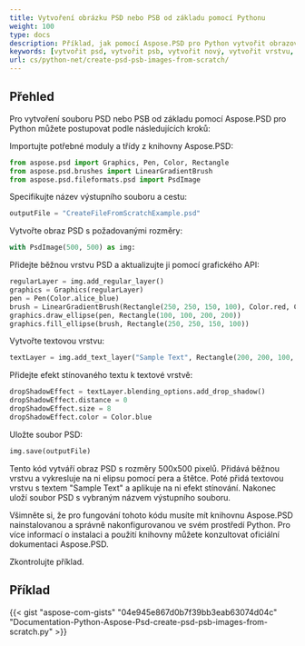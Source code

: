 ```yaml
---
title: Vytvoření obrázku PSD nebo PSB od základu pomocí Pythonu
weight: 100
type: docs
description: Příklad, jak pomocí Aspose.PSD pro Python vytvořit obrazový soubor Psd od základu
keywords: [vytvořit psd, vytvořit psb, vytvořit nový, vytvořit vrstvu, vytvořit textovou vrstvu, psd api, python, ukázkový kód]
url: cs/python-net/create-psd-psb-images-from-scratch/
---
```


## **Přehled**
Pro vytvoření souboru PSD nebo PSB od základu pomocí Aspose.PSD pro Python můžete postupovat podle následujících kroků:

Importujte potřebné moduly a třídy z knihovny Aspose.PSD:
```python 
from aspose.psd import Graphics, Pen, Color, Rectangle
from aspose.psd.brushes import LinearGradientBrush
from aspose.psd.fileformats.psd import PsdImage
```

Specifikujte název výstupního souboru a cestu:

```python 
outputFile = "CreateFileFromScratchExample.psd"
```

Vytvořte obraz PSD s požadovanými rozměry:

```python 
with PsdImage(500, 500) as img:
```

Přidejte běžnou vrstvu PSD a aktualizujte ji pomocí grafického API:

```python 
regularLayer = img.add_regular_layer()
graphics = Graphics(regularLayer)
pen = Pen(Color.alice_blue)
brush = LinearGradientBrush(Rectangle(250, 250, 150, 100), Color.red, Color.aquamarine, 45)
graphics.draw_ellipse(pen, Rectangle(100, 100, 200, 200))
graphics.fill_ellipse(brush, Rectangle(250, 250, 150, 100))
```

Vytvořte textovou vrstvu:
```python 
textLayer = img.add_text_layer("Sample Text", Rectangle(200, 200, 100, 100))
```

Přidejte efekt stínovaného textu k textové vrstvě:
```python 
dropShadowEffect = textLayer.blending_options.add_drop_shadow()
dropShadowEffect.distance = 0
dropShadowEffect.size = 8
dropShadowEffect.color = Color.blue
```

Uložte soubor PSD:
```python 
img.save(outputFile)
```

Tento kód vytváří obraz PSD s rozměry 500x500 pixelů. Přidává běžnou vrstvu a vykresluje na ni elipsu pomocí pera a štětce. Poté přidá textovou vrstvu s textem "Sample Text" a aplikuje na ni efekt stínování. Nakonec uloží soubor PSD s vybraným názvem výstupního souboru.

Všimněte si, že pro fungování tohoto kódu musíte mít knihovnu Aspose.PSD nainstalovanou a správně nakonfigurovanou ve svém prostředí Python. Pro více informací o instalaci a použití knihovny můžete konzultovat oficiální dokumentaci Aspose.PSD.

Zkontrolujte příklad.

## **Příklad**
{{< gist "aspose-com-gists" "04e945e867d0b7f39bb3eab63074d04c" "Documentation-Python-Aspose-Psd-create-psd-psb-images-from-scratch.py" >}}
